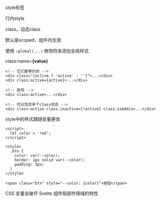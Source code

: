 style标签

行内style

class，动态class

默认是scoped，组件内生效

使用 `:global(...)` 修饰符来添加全局样式


class:name=**{**value**}**

```
<!-- 它们是等价的 -->
<div class="{active ? 'active' : ''}">...</div>
<div class:active={active}>...</div>

<!-- 简写 -->
<div class:active>...</div>

<!-- 可以包含多个class状态 -->
<div class:active class:inactive={!active} class:isAdmin>...</div>
```

style中的样式跟随变量更改
```
<script>
  let color = 'red';
</script>

<style>
  .btn {
    color: var(--color);
    border: 1px solid var(--color);
    padding: 3px;
  }
</style>

<span class="btn" style="--color: {color}">按钮</span>
```
CSS 变量会破坏 Svelte 组件局部作用域的特性